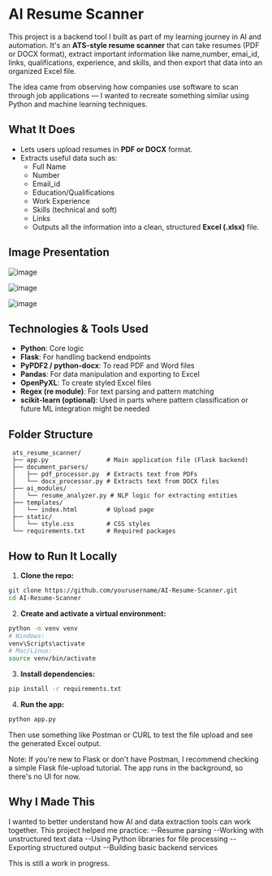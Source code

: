 # AI Resume Scanner

This project is a backend tool I built as part of my learning journey in AI and automation. It's an **ATS-style resume scanner** that can take resumes (PDF or DOCX format), extract important information like name,number, emai_id, links, qualifications, experience, and skills, and then export that data into an organized Excel file.

The idea came from observing how companies use software to scan through job applications — I wanted to recreate something similar using Python and machine learning techniques.

## What It Does

- Lets users upload resumes in **PDF or DOCX** format.
- Extracts useful data such as:
  - Full Name
  - Number
  - Email_id
  - Education/Qualifications
  - Work Experience
  - Skills (technical and soft)
  - Links
  - Outputs all the information into a clean, structured **Excel (.xlsx)** file.
## Image Presentation 
![image](https://github.com/user-attachments/assets/52aff47e-fee1-4505-a3a8-69e6e4b1de5e)


![image](https://github.com/user-attachments/assets/afc08649-ae01-46bd-945d-c500b39768c4)



![image](https://github.com/user-attachments/assets/e951944a-c836-4540-91d6-3f99a8325f9d)


## Technologies & Tools Used

- **Python**: Core logic
- **Flask**: For handling backend endpoints
- **PyPDF2 / python-docx**: To read PDF and Word files
- **Pandas**: For data manipulation and exporting to Excel
- **OpenPyXL**: To create styled Excel files
- **Regex (re module)**: For text parsing and pattern matching
- **scikit-learn (optional)**: Used in parts where pattern classification or future ML integration might be needed

## Folder Structure
```
 ats_resume_scanner/
 ├── app.py                # Main application file (Flask backend)
 ├── document_parsers/
 │   ├── pdf_processor.py  # Extracts text from PDFs
 │   └── docx_processor.py # Extracts text from DOCX files
 ├── ai_modules/
 │   └── resume_analyzer.py # NLP logic for extracting entities
 ├── templates/
 │   └── index.html        # Upload page
 ├── static/
 │   └── style.css         # CSS styles
 └── requirements.txt      # Required packages
```

## How to Run It Locally

1. **Clone the repo:**

```bash
git clone https://github.com/yourusername/AI-Resume-Scanner.git
cd AI-Resume-Scanner
```
2. **Create and activate a virtual environment:**
```bash
python -m venv venv
# Windows:
venv\Scripts\activate
# Mac/Linux:
source venv/bin/activate
```

3. **Install dependencies:**
```bash
pip install -r requirements.txt
```
4. **Run the app:**
```bash
python app.py
```
Then use something like Postman or CURL to test the file upload and see the generated Excel output.

Note: If you're new to Flask or don't have Postman, I recommend checking a simple Flask file-upload tutorial. The app runs in the background, so there's no UI for now.

## Why I Made This
I wanted to better understand how AI and data extraction tools can work together. This project helped me practice:
--Resume parsing
--Working with unstructured text data
--Using Python libraries for file processing
--Exporting structured output
--Building basic backend services

This is still a work in progress.
